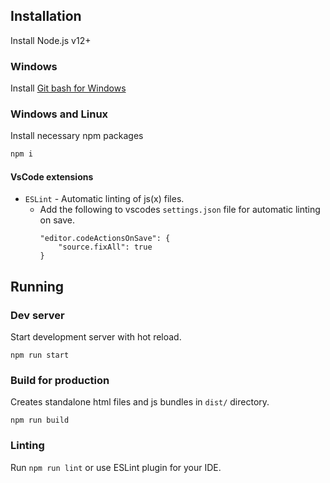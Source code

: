 ## Installation

Install Node.js v12+

### Windows
Install [Git bash for Windows](https://gitforwindows.org/)

### Windows and Linux
Install necessary npm packages
``` bash
npm i
```

#### VsCode extensions
* `ESLint` - Automatic linting of js(x) files.
    * Add the following to vscodes `settings.json` file for automatic linting on save. 
        ```
        "editor.codeActionsOnSave": {
            "source.fixAll": true
        }
        ```

## Running 
### Dev server
Start development server with hot reload. 
```
npm run start
```

### Build for production 
Creates standalone html files and js bundles in `dist/` directory.
```
npm run build
```

### Linting
Run `npm run lint` or use ESLint plugin for your IDE.